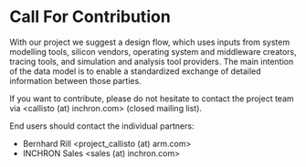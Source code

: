 # Call For Contribution

With our project we suggest a design flow, which uses inputs from system modelling 
tools, silicon vendors, operating system and middleware creators, tracing tools, and 
simulation and analysis tool providers. The main intention of the data model is to 
enable a standardized exchange of detailed information between those parties.

If you want to contribute, please do not hesitate to contact the project team via 
<callisto (at) inchron.com> (closed mailing list).

End users should contact the individual partners:
* Bernhard Rill <project_callisto (at) arm.com>
* INCHRON Sales <sales (at) inchron.com>
